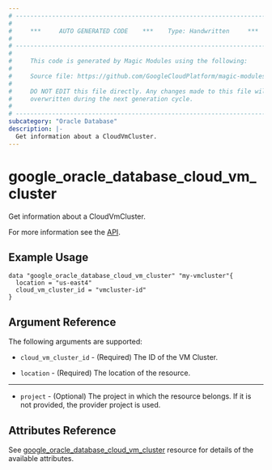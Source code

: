 ```yaml
---
# ----------------------------------------------------------------------------
#
#     ***     AUTO GENERATED CODE    ***    Type: Handwritten     ***
#
# ----------------------------------------------------------------------------
#
#     This code is generated by Magic Modules using the following:
#
#     Source file: https://github.com/GoogleCloudPlatform/magic-modules/tree/main/mmv1/third_party/terraform/website/docs/d/oracle_database_cloud_vm_cluster.html.markdown
#
#     DO NOT EDIT this file directly. Any changes made to this file will be
#     overwritten during the next generation cycle.
#
# ----------------------------------------------------------------------------
subcategory: "Oracle Database"
description: |-
  Get information about a CloudVmCluster.
---
```


# google_oracle_database_cloud_vm_cluster

Get information about a CloudVmCluster.

For more information see the
[API](https://cloud.google.com/oracle/database/docs/reference/rest/v1/projects.locations.cloudVmClusters).

## Example Usage

```hcl
data "google_oracle_database_cloud_vm_cluster" "my-vmcluster"{
  location = "us-east4"
  cloud_vm_cluster_id = "vmcluster-id"
}
```

## Argument Reference

The following arguments are supported:

* `cloud_vm_cluster_id` - (Required) The ID of the VM Cluster.

* `location` - (Required) The location of the resource.

- - -
* `project` - (Optional) The project in which the resource belongs. If it
    is not provided, the provider project is used.

## Attributes Reference

See [google_oracle_database_cloud_vm_cluster](https://registry.terraform.io/providers/hashicorp/google/latest/docs/resources/oracle_database_cloud_vm_cluster#argument-reference) resource for details of the available attributes.